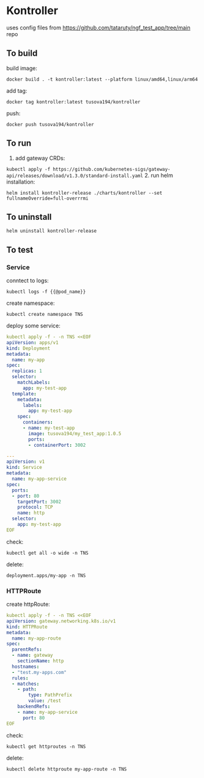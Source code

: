 # Kontroller

uses config files from <https://github.com/tataruty/ngf_test_app/tree/main> repo

## To build

build image:

`docker build . -t kontroller:latest --platform linux/amd64,linux/arm64`

add tag:

`docker tag kontroller:latest tusova194/kontroller`

push:

`docker push tusova194/kontroller`

## To run

1. add gateway CRDs:

`kubectl apply -f https://github.com/kubernetes-sigs/gateway-api/releases/download/v1.3.0/standard-install.yaml`
2. run helm installation:

`helm install kontroller-release ./charts/kontroller --set fullnameOverride=full-overrrmi`

## To uninstall

`helm uninstall kontroller-release`

## To test

### Service

conntect to logs:

`kubectl logs -f {{@pod_name}}`

create namespace:

`kubectl create namespace TNS`

deploy some service:

```yaml
kubectl apply -f - -n TNS <<EOF
apiVersion: apps/v1
kind: Deployment
metadata:
  name: my-app
spec:
  replicas: 1
  selector:
    matchLabels:
      app: my-test-app
  template:
    metadata:
      labels:
        app: my-test-app
    spec:
      containers:
      - name: my-test-app
        image: tusova194/my_test_app:1.0.5
        ports:
        - containerPort: 3002

---
apiVersion: v1
kind: Service
metadata:
  name: my-app-service
spec:
  ports:
  - port: 80
    targetPort: 3002
    protocol: TCP
    name: http
  selector:
    app: my-test-app
EOF
```

check:

`kubectl get all -o wide -n TNS`

delete:

`deployment.apps/my-app -n TNS`

### HTTPRoute

create httpRoute:

```yaml
kubectl apply -f - -n TNS <<EOF
apiVersion: gateway.networking.k8s.io/v1
kind: HTTPRoute
metadata:
  name: my-app-route
spec:
  parentRefs:
  - name: gateway
    sectionName: http
  hostnames:
  - "test.my-apps.com"
  rules:
  - matches:
    - path:
        type: PathPrefix
        value: /test
    backendRefs:
    - name: my-app-service
      port: 80
EOF
```

check:

`kubectl get httproutes -n TNS`

delete:

`kubectl delete httproute my-app-route -n TNS`
